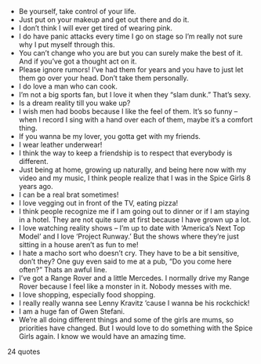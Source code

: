  - Be yourself, take control of your life.
 - Just put on your makeup and get out there and do it.
 - I don’t think I will ever get tired of wearing pink.
 - I do have panic attacks every time I go on stage so I’m really not sure why I put myself through this.
 - You can’t change who you are but you can surely make the best of it. And if you’ve got a thought act on it.
 - Please ignore rumors! I’ve had them for years and you have to just let them go over your head. Don’t take them personally.
 - I do love a man who can cook.
 - I’m not a big sports fan, but I love it when they “slam dunk.” That’s sexy.
 - Is a dream reality till you wake up?
 - I wish men had boobs because I like the feel of them. It’s so funny – when I record I sing with a hand over each of them, maybe it’s a comfort thing.
 - If you wanna be my lover, you gotta get with my friends.
 - I wear leather underwear!
 - I think the way to keep a friendship is to respect that everybody is different.
 - Just being at home, growing up naturally, and being here now with my video and my music, I think people realize that I was in the Spice Girls 8 years ago.
 - I can be a real brat sometimes!
 - I love vegging out in front of the TV, eating pizza!
 - I think people recognize me if I am going out to dinner or if I am staying in a hotel. They are not quite sure at first because I have grown up a lot.
 - I love watching reality shows – I’m up to date with ‘America’s Next Top Model’ and I love ‘Project Runway.’ But the shows where they’re just sitting in a house aren’t as fun to me!
 - I hate a macho sort who doesn’t cry. They have to be a bit sensitive, don’t they? One guy even said to me at a pub, “Do you come here often?” Thats an awful line.
 - I’ve got a Range Rover and a little Mercedes. I normally drive my Range Rover because I feel like a monster in it. Nobody messes with me.
 - I love shopping, especially food shopping.
 - I really really wanna see Lenny Kravitz ’cause I wanna be his rockchick!
 - I am a huge fan of Gwen Stefani.
 - We’re all doing different things and some of the girls are mums, so priorities have changed. But I would love to do something with the Spice Girls again. I know we would have an amazing time.

24 quotes